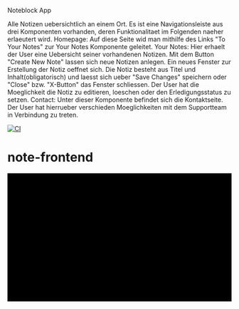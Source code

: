 Noteblock App

Alle Notizen uebersichtlich an einem Ort. 
Es ist eine Navigationsleiste aus drei Komponenten vorhanden, deren Funktionalitaet im 
Folgenden naeher erlaeutert wird.
Homepage: Auf diese Seite wid man mithilfe des Links "To Your Notes" zur Your Notes 
Komponente geleitet. 
Your Notes: Hier erhaelt der User eine Uebersicht seiner vorhandenen Notizen. Mit dem Button
"Create New Note" lassen sich neue Notizen anlegen. Ein neues Fenster zur Erstellung der Notiz 
oeffnet sich. Die Notiz besteht aus Titel und Inhalt(obligatorisch) und laesst sich ueber 
"Save Changes" speichern oder "Close" bzw. "X-Button" das Fenster schliessen. Der User hat die 
Moeglichkeit die Notiz zu editieren, loeschen oder den Erledigungsstatus zu setzen. 
Contact: Unter dieser Komponente befindet sich die Kontaktseite. Der User hat hierrueber 
verschieden Moeglichkeiten mit dem Supportteam in Verbindung zu treten. 





[![CI](https://github.com/TrungTM98/person-frontend/actions/workflows/ci.yml/badge.svg)](https://github.com/TrungTM98/person-frontend/actions/workflows/ci.yml)
# note-frontend

![img_3.png](img_3.png)
